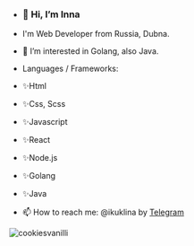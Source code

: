 - ### 👋 Hi, I’m Inna
- I'm Web Developer from Russia, Dubna. 
- 👀 I’m interested in Golang, also Java.
 - Languages / Frameworks:
- ✨Html
- ✨Css, Scss
- ✨Javascript
- ✨React
- ✨Node.js
- ✨Golang
- ✨Java

- 📫 How to reach me: @ikuklina by <a href="https://t.me/ikuklina"  target="blank">Telegram</a> 

<p>&nbsp;<img align="left" src="https://github-readme-stats.vercel.app/api?username=cookiesvanilli&show_icons=true&hide_title=true" alt="cookiesvanilli" /></p>

<!--
**cookiesvanilli/cookiesvanilli** is a ✨ _special_ ✨ repository because its `README.md` (this file) appears on your GitHub profile.

Here are some ideas to get you started:

- 🔭 I’m currently working on ...
- 🌱 I’m currently learning ...
- 👯 I’m looking to collaborate on ...
- 🤔 I’m looking for help with ...
- 💬 Ask me about ...
- 📫 How to reach me: ...
- 😄 Pronouns: ...
- ⚡ Fun fact: ...
-->
